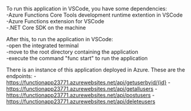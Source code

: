 To run this application in VSCode, you have some dependencies:<br />
	-Azure Functions Core Tools development runtime extention in VSCode <br />
	-Azure Functions extension for VSCode <br />
	-.NET Core SDK on the machine <p></p>

After this, to run the application in VSCode: <br />
	-open the integrated terminal <br />
	-move to the root directory containing the application <br />
	-execute the command "func start" to run the application <p></p>
	<p></p>

There is an instance of this application deployed in Azure. These are the endpoints:
	-<a href="https://functionapp23771.azurewebsites.net/api/getuserbyid/{id}">https://functionapp23771.azurewebsites.net/api/getuserbyid/{id}</a>
	-<a href="https://functionapp23771.azurewebsites.net/api/getallusers">https://functionapp23771.azurewebsites.net/api/getallusers</a>
	-<a href="https://functionapp23771.azurewebsites.net/api/postusers">https://functionapp23771.azurewebsites.net/api/postusers</a>
	-<a href="https://functionapp23771.azurewebsites.net/api/deleteusers">https://functionapp23771.azurewebsites.net/api/deleteusers</a>
<br />
